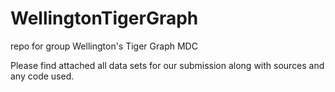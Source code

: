 # WellingtonTigerGraph
repo for group Wellington's Tiger Graph MDC

Please find attached all data sets for our submission along with sources and any code used.

